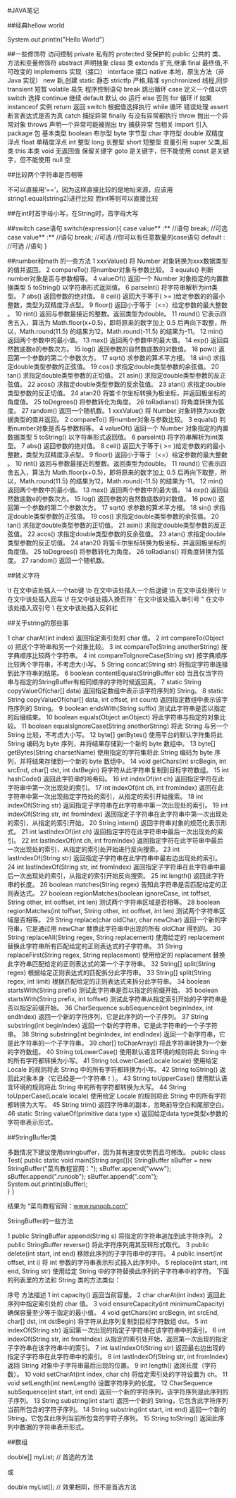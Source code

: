 #JAVA笔记

##经典hellow world

System.out.println("Hello World")

##一些修饰符
访问控制	private	私有的
protected	受保护的
public	公共的
类、方法和变量修饰符	abstract	声明抽象
class	类
extends	扩充,继承
final	最终值,不可改变的
implements	实现（接口）
interface	接口
native	本地，原生方法（非 Java 实现）
new	新,创建
static	静态
strictfp	严格,精准
synchronized	线程,同步
transient	短暂
volatile	易失
程序控制语句	break	跳出循环
case	定义一个值以供 switch 选择
continue	继续
default	默认
do	运行
else	否则
for	循环
if	如果
instanceof	实例
return	返回
switch	根据值选择执行
while	循环
错误处理	assert	断言表达式是否为真
catch	捕捉异常
finally	有没有异常都执行
throw	抛出一个异常对象
throws	声明一个异常可能被抛出
try	捕获异常
包相关	import	引入
package	包
基本类型	boolean	布尔型
byte	字节型
char	字符型
double	双精度浮点
float	单精度浮点
int	整型
long	长整型
short	短整型
变量引用	super	父类,超类
this	本类
void	无返回值
保留关键字	goto	是关键字，但不能使用
const	是关键字，但不能使用
null	空

##比较两个字符串是否相等

不可以直接用‘==’，因为这样直接比较的是地址来源，应该用string1.equal(string2)进行比较
而int等则可以直接比较

##在int时首字母小写，在String时，首字母大写

##switch case语句
switch(expression){
    case value** :**
       //语句
       break; //可选
    case value** :**
       //语句
       break; //可选
    //你可以有任意数量的case语句
    default : //可选
       //语句
}

##number和math 的一些方法
1	xxxValue()
将 Number 对象转换为xxx数据类型的值并返回。
2	compareTo()
将number对象与参数比较。
3	equals()
判断number对象是否与参数相等。
4	valueOf()
返回一个 Number 对象指定的内置数据类型
5	toString()
以字符串形式返回值。
6	parseInt()
将字符串解析为int类型。
7	abs()
返回参数的绝对值。
8	ceil()
返回大于等于( >= )给定参数的的最小整数，类型为双精度浮点型。
9	floor()
返回小于等于（<=）给定参数的最大整数 。
10	rint()
返回与参数最接近的整数。返回类型为double。
11	round()
它表示四舍五入，算法为 Math.floor(x+0.5)，即将原来的数字加上 0.5 后再向下取整，所以，Math.round(11.5) 的结果为12，Math.round(-11.5) 的结果为-11。
12	min()
返回两个参数中的最小值。
13	max()
返回两个参数中的最大值。
14	exp()
返回自然数底数e的参数次方。
15	log()
返回参数的自然数底数的对数值。
16	pow()
返回第一个参数的第二个参数次方。
17	sqrt()
求参数的算术平方根。
18	sin()
求指定double类型参数的正弦值。
19	cos()
求指定double类型参数的余弦值。
20	tan()
求指定double类型参数的正切值。
21	asin()
求指定double类型参数的反正弦值。
22	acos()
求指定double类型参数的反余弦值。
23	atan()
求指定double类型参数的反正切值。
24	atan2()
将笛卡尔坐标转换为极坐标，并返回极坐标的角度值。
25	toDegrees()
将参数转化为角度。
26	toRadians()
将角度转换为弧度。
27	random()
返回一个随机数。1	xxxValue()
将 Number 对象转换为xxx数据类型的值并返回。
2	compareTo()
将number对象与参数比较。
3	equals()
判断number对象是否与参数相等。
4	valueOf()
返回一个 Number 对象指定的内置数据类型
5	toString()
以字符串形式返回值。
6	parseInt()
将字符串解析为int类型。
7	abs()
返回参数的绝对值。
8	ceil()
返回大于等于( >= )给定参数的的最小整数，类型为双精度浮点型。
9	floor()
返回小于等于（<=）给定参数的最大整数 。
10	rint()
返回与参数最接近的整数。返回类型为double。
11	round()
它表示四舍五入，算法为 Math.floor(x+0.5)，即将原来的数字加上 0.5 后再向下取整，所以，Math.round(11.5) 的结果为12，Math.round(-11.5) 的结果为-11。
12	min()
返回两个参数中的最小值。
13	max()
返回两个参数中的最大值。
14	exp()
返回自然数底数e的参数次方。
15	log()
返回参数的自然数底数的对数值。
16	pow()
返回第一个参数的第二个参数次方。
17	sqrt()
求参数的算术平方根。
18	sin()
求指定double类型参数的正弦值。
19	cos()
求指定double类型参数的余弦值。
20	tan()
求指定double类型参数的正切值。
21	asin()
求指定double类型参数的反正弦值。
22	acos()
求指定double类型参数的反余弦值。
23	atan()
求指定double类型参数的反正切值。
24	atan2()
将笛卡尔坐标转换为极坐标，并返回极坐标的角度值。
25	toDegrees()
将参数转化为角度。
26	toRadians()
将角度转换为弧度。
27	random()
返回一个随机数。

##转义字符

\t	在文中该处插入一个tab键
\b	在文中该处插入一个后退键
\n	在文中该处换行
\r	在文中该处插入回车
\f	在文中该处插入换页符
\'	在文中该处插入单引号
\"	在文中该处插入双引号
\\	在文中该处插入反斜杠

##关于string的那些事

1	char charAt(int index)
返回指定索引处的 char 值。
2	int compareTo(Object o)
把这个字符串和另一个对象比较。
3	int compareTo(String anotherString)
按字典顺序比较两个字符串。
4	int compareToIgnoreCase(String str)
按字典顺序比较两个字符串，不考虑大小写。
5	String concat(String str)
将指定字符串连接到此字符串的结尾。
6	boolean contentEquals(StringBuffer sb)
当且仅当字符串与指定的StringBuffer有相同顺序的字符时候返回真。
7	static String copyValueOf(char[] data)
返回指定数组中表示该字符序列的 String。
8	static String copyValueOf(char[] data, int offset, int count)
返回指定数组中表示该字符序列的 String。
9	boolean endsWith(String suffix)
测试此字符串是否以指定的后缀结束。
10	boolean equals(Object anObject)
将此字符串与指定的对象比较。
11	boolean equalsIgnoreCase(String anotherString)
将此 String 与另一个 String 比较，不考虑大小写。
12	byte[] getBytes()
 使用平台的默认字符集将此 String 编码为 byte 序列，并将结果存储到一个新的 byte 数组中。
13	byte[] getBytes(String charsetName)
使用指定的字符集将此 String 编码为 byte 序列，并将结果存储到一个新的 byte 数组中。
14	void getChars(int srcBegin, int srcEnd, char[] dst, int dstBegin)
将字符从此字符串复制到目标字符数组。
15	int hashCode()
返回此字符串的哈希码。
16	int indexOf(int ch)
返回指定字符在此字符串中第一次出现处的索引。
17	int indexOf(int ch, int fromIndex)
返回在此字符串中第一次出现指定字符处的索引，从指定的索引开始搜索。
18	int indexOf(String str)
 返回指定子字符串在此字符串中第一次出现处的索引。
19	int indexOf(String str, int fromIndex)
返回指定子字符串在此字符串中第一次出现处的索引，从指定的索引开始。
20	String intern()
 返回字符串对象的规范化表示形式。
21	int lastIndexOf(int ch)
 返回指定字符在此字符串中最后一次出现处的索引。
22	int lastIndexOf(int ch, int fromIndex)
返回指定字符在此字符串中最后一次出现处的索引，从指定的索引处开始进行反向搜索。
23	int lastIndexOf(String str)
返回指定子字符串在此字符串中最右边出现处的索引。
24	int lastIndexOf(String str, int fromIndex)
 返回指定子字符串在此字符串中最后一次出现处的索引，从指定的索引开始反向搜索。
25	int length()
返回此字符串的长度。
26	boolean matches(String regex)
告知此字符串是否匹配给定的正则表达式。
27	boolean regionMatches(boolean ignoreCase, int toffset, String other, int ooffset, int len)
测试两个字符串区域是否相等。
28	boolean regionMatches(int toffset, String other, int ooffset, int len)
测试两个字符串区域是否相等。
29	String replace(char oldChar, char newChar)
返回一个新的字符串，它是通过用 newChar 替换此字符串中出现的所有 oldChar 得到的。
30	String replaceAll(String regex, String replacement)
使用给定的 replacement 替换此字符串所有匹配给定的正则表达式的子字符串。
31	String replaceFirst(String regex, String replacement)
 使用给定的 replacement 替换此字符串匹配给定的正则表达式的第一个子字符串。
32	String[] split(String regex)
根据给定正则表达式的匹配拆分此字符串。
33	String[] split(String regex, int limit)
根据匹配给定的正则表达式来拆分此字符串。
34	boolean startsWith(String prefix)
测试此字符串是否以指定的前缀开始。
35	boolean startsWith(String prefix, int toffset)
测试此字符串从指定索引开始的子字符串是否以指定前缀开始。
36	CharSequence subSequence(int beginIndex, int endIndex)
 返回一个新的字符序列，它是此序列的一个子序列。
37	String substring(int beginIndex)
返回一个新的字符串，它是此字符串的一个子字符串。
38	String substring(int beginIndex, int endIndex)
返回一个新字符串，它是此字符串的一个子字符串。
39	char[] toCharArray()
将此字符串转换为一个新的字符数组。
40	String toLowerCase()
使用默认语言环境的规则将此 String 中的所有字符都转换为小写。
41	String toLowerCase(Locale locale)
 使用给定 Locale 的规则将此 String 中的所有字符都转换为小写。
42	String toString()
 返回此对象本身（它已经是一个字符串！）。
43	String toUpperCase()
使用默认语言环境的规则将此 String 中的所有字符都转换为大写。
44	String toUpperCase(Locale locale)
使用给定 Locale 的规则将此 String 中的所有字符都转换为大写。
45	String trim()
返回字符串的副本，忽略前导空白和尾部空白。
46	static String valueOf(primitive data type x)
返回给定data type类型x参数的字符串表示形式。

##StringBuffer类

多数情况下建议使用stringbuffer，因为其有速度优势而且可修改。
public class Test{
  public static void main(String args[]){
    StringBuffer sBuffer = new StringBuffer("菜鸟教程官网：");
    sBuffer.append("www");
    sBuffer.append(".runoob");
    sBuffer.append(".com");
    System.out.println(sBuffer);  
  }
}

结果为  “菜鸟教程官网：www.runoob.com”

StringBuffer的一些方法

1	public StringBuffer append(String s)
将指定的字符串追加到此字符序列。
2	public StringBuffer reverse()
 将此字符序列用其反转形式取代。
3	public delete(int start, int end)
移除此序列的子字符串中的字符。
4	public insert(int offset, int i)
将 int 参数的字符串表示形式插入此序列中。
5	replace(int start, int end, String str)
使用给定 String 中的字符替换此序列的子字符串中的字符。
下面的列表里的方法和 String 类的方法类似：

序号	方法描述
1	int capacity()
返回当前容量。
2	char charAt(int index)
返回此序列中指定索引处的 char 值。
3	void ensureCapacity(int minimumCapacity)
确保容量至少等于指定的最小值。
4	void getChars(int srcBegin, int srcEnd, char[] dst, int dstBegin)
将字符从此序列复制到目标字符数组 dst。
5	int indexOf(String str)
返回第一次出现的指定子字符串在该字符串中的索引。
6	int indexOf(String str, int fromIndex)
从指定的索引处开始，返回第一次出现的指定子字符串在该字符串中的索引。
7	int lastIndexOf(String str)
返回最右边出现的指定子字符串在此字符串中的索引。
8	int lastIndexOf(String str, int fromIndex)
返回 String 对象中子字符串最后出现的位置。
9	int length()
 返回长度（字符数）。
10	void setCharAt(int index, char ch)
将给定索引处的字符设置为 ch。
11	void setLength(int newLength)
设置字符序列的长度。
12	CharSequence subSequence(int start, int end)
返回一个新的字符序列，该字符序列是此序列的子序列。
13	String substring(int start)
返回一个新的 String，它包含此字符序列当前所包含的字符子序列。
14	String substring(int start, int end)
返回一个新的 String，它包含此序列当前所包含的字符子序列。
15	String toString()
返回此序列中数据的字符串表示形式。

##数组

double[] myList;         // 首选的方法
 
或
 
double myList[];         //  效果相同，但不是首选方法   
